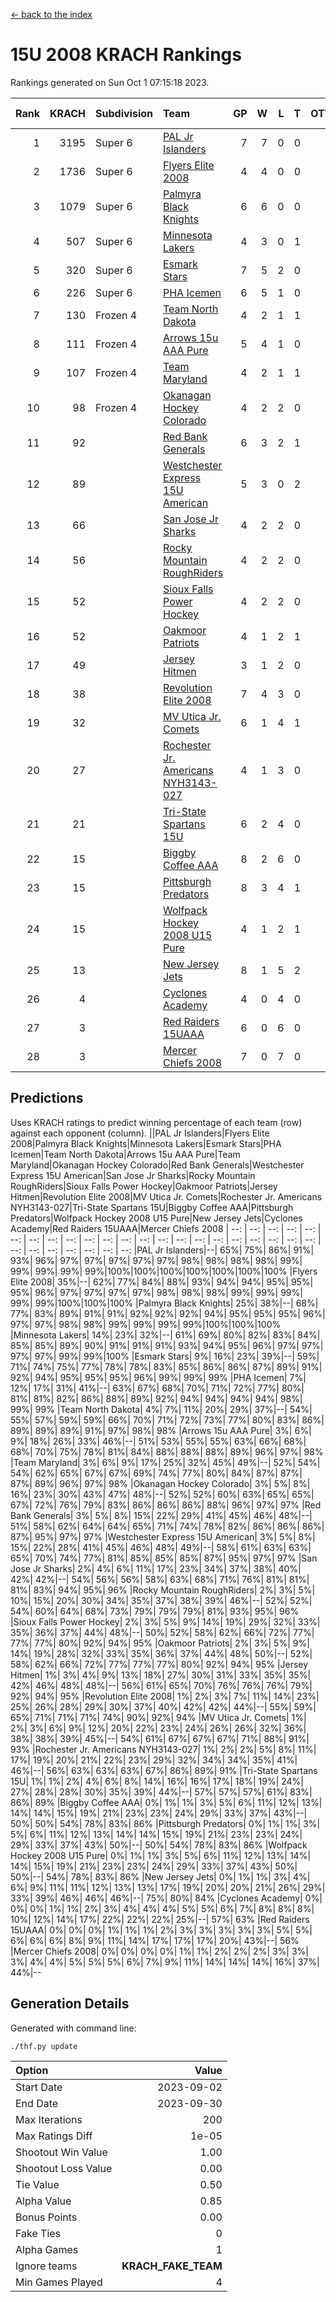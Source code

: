 [<- back to the index](readme.md)
# 15U 2008 KRACH Rankings
Rankings generated on Sun Oct  1 07:15:18 2023.

Rank|KRACH|Subdivision|Team|GP|W|L|T|OTW|OTL|SoS|Exp Wins|Win Diff
---:|---:|:---|:---|---:|---:|---:|---:|---:|---:|---:|---:|---:
1|3195|Super 6|[PAL Jr Islanders](https://gamesheetstats.com/seasons/3664/teams/141018/schedule)|7|7|0|0|1|0|67|7.8|-0.0
2|1736|Super 6|[Flyers Elite 2008](https://gamesheetstats.com/seasons/3664/teams/141014/schedule)|4|4|0|0|0|0|58|4.8|-0.0
3|1079|Super 6|[Palmyra Black Knights](https://gamesheetstats.com/seasons/3664/teams/141025/schedule)|6|6|0|0|1|0|24|6.9|0.0
4|507|Super 6|[Minnesota Lakers](https://gamesheetstats.com/seasons/3664/teams/141031/schedule)|4|3|0|1|0|0|79|4.4|0.0
5|320|Super 6|[Esmark Stars](https://gamesheetstats.com/seasons/3664/teams/141024/schedule)|7|5|2|0|0|0|647|5.8|-0.0
6|226|Super 6|[PHA Icemen](https://gamesheetstats.com/seasons/3664/teams/141028/schedule)|6|5|1|0|0|0|258|5.8|-0.0
7|130|Frozen 4|[Team North Dakota](https://gamesheetstats.com/seasons/3664/teams/141033/schedule)|4|2|1|1|0|0|135|3.4|0.0
8|111|Frozen 4|[Arrows 15u AAA Pure](https://gamesheetstats.com/seasons/3664/teams/141020/schedule)|5|4|1|0|0|0|31|4.9|0.0
9|107|Frozen 4|[Team Maryland](https://gamesheetstats.com/seasons/3664/teams/141029/schedule)|4|2|1|1|0|0|126|3.4|0.0
10|98|Frozen 4|[Okanagan Hockey Colorado](https://gamesheetstats.com/seasons/3664/teams/141032/schedule)|4|2|2|0|0|0|149|2.9|0.0
11|92||[Red Bank Generals](https://gamesheetstats.com/seasons/3664/teams/141017/schedule)|6|3|2|1|0|0|194|4.4|0.0
12|89||[Westchester Express 15U American](https://gamesheetstats.com/seasons/3664/teams/141023/schedule)|5|3|0|2|0|0|28|4.9|0.0
13|66||[San Jose Jr Sharks](https://gamesheetstats.com/seasons/3664/teams/141038/schedule)|4|2|2|0|0|0|709|2.8|-0.0
14|56||[Rocky Mountain RoughRiders](https://gamesheetstats.com/seasons/3664/teams/144341/schedule)|4|2|2|0|0|0|126|2.9|0.0
15|52||[Sioux Falls Power Hockey](https://gamesheetstats.com/seasons/3664/teams/141030/schedule)|4|2|2|0|0|0|56|2.9|0.0
16|52||[Oakmoor Patriots](https://gamesheetstats.com/seasons/3664/teams/141034/schedule)|4|1|2|1|0|0|79|2.4|0.0
17|49||[Jersey Hitmen](https://gamesheetstats.com/seasons/3664/teams/141013/schedule)|3|1|2|0|0|0|1600|1.8|-0.0
18|38||[Revolution Elite 2008](https://gamesheetstats.com/seasons/3664/teams/141026/schedule)|7|4|3|0|2|1|172|4.9|0.0
19|32||[MV Utica Jr. Comets](https://gamesheetstats.com/seasons/3664/teams/141021/schedule)|6|1|4|1|0|0|84|2.4|0.0
20|27||[Rochester Jr. Americans NYH3143-027](https://gamesheetstats.com/seasons/3664/teams/141036/schedule)|4|1|3|0|0|0|999|1.8|-0.0
21|21||[Tri-State Spartans 15U](https://gamesheetstats.com/seasons/3664/teams/144342/schedule)|6|2|4|0|0|0|111|2.8|-0.0
22|15||[Biggby Coffee AAA](https://gamesheetstats.com/seasons/3664/teams/144340/schedule)|8|2|6|0|1|0|269|2.9|0.0
23|15||[Pittsburgh Predators](https://gamesheetstats.com/seasons/3664/teams/141027/schedule)|8|3|4|1|0|1|437|4.4|0.0
24|15||[Wolfpack Hockey 2008 U15 Pure](https://gamesheetstats.com/seasons/3664/teams/141015/schedule)|4|1|2|1|1|2|651|2.4|0.0
25|13||[New Jersey Jets](https://gamesheetstats.com/seasons/3664/teams/141016/schedule)|8|1|5|2|0|0|100|2.9|0.0
26|4||[Cyclones Academy](https://gamesheetstats.com/seasons/3664/teams/141005/schedule)|4|0|4|0|0|1|695|0.9|0.0
27|3||[Red Raiders 15UAAA](https://gamesheetstats.com/seasons/3664/teams/141022/schedule)|6|0|6|0|0|0|95|0.9|0.0
28|3||[Mercer Chiefs 2008](https://gamesheetstats.com/seasons/3664/teams/141012/schedule)|7|0|7|0|0|0|290|0.9|0.0

## Predictions
Uses KRACH ratings to predict winning percentage of each team (row) against each opponent (column).
||PAL Jr Islanders|Flyers Elite 2008|Palmyra Black Knights|Minnesota Lakers|Esmark Stars|PHA Icemen|Team North Dakota|Arrows 15u AAA Pure|Team Maryland|Okanagan Hockey Colorado|Red Bank Generals|Westchester Express 15U American|San Jose Jr Sharks|Rocky Mountain RoughRiders|Sioux Falls Power Hockey|Oakmoor Patriots|Jersey Hitmen|Revolution Elite 2008|MV Utica Jr. Comets|Rochester Jr. Americans NYH3143-027|Tri-State Spartans 15U|Biggby Coffee AAA|Pittsburgh Predators|Wolfpack Hockey 2008 U15 Pure|New Jersey Jets|Cyclones Academy|Red Raiders 15UAAA|Mercer Chiefs 2008
| --: | --: | --: | --: | --: | --: | --: | --: | --: | --: | --: | --: | --: | --: | --: | --: | --: | --: | --: | --: | --: | --: | --: | --: | --: | --: | --: | --: | --: 
|PAL Jr Islanders|--| 65%| 75%| 86%| 91%| 93%| 96%| 97%| 97%| 97%| 97%| 97%| 98%| 98%| 98%| 98%| 99%| 99%| 99%| 99%| 99%|100%|100%|100%|100%|100%|100%|100%
|Flyers Elite 2008| 35%|--| 62%| 77%| 84%| 88%| 93%| 94%| 94%| 95%| 95%| 95%| 96%| 97%| 97%| 97%| 97%| 98%| 98%| 98%| 99%| 99%| 99%| 99%| 99%|100%|100%|100%
|Palmyra Black Knights| 25%| 38%|--| 68%| 77%| 83%| 89%| 91%| 91%| 92%| 92%| 92%| 94%| 95%| 95%| 95%| 96%| 97%| 97%| 98%| 98%| 99%| 99%| 99%| 99%|100%|100%|100%
|Minnesota Lakers| 14%| 23%| 32%|--| 61%| 69%| 80%| 82%| 83%| 84%| 85%| 85%| 89%| 90%| 91%| 91%| 91%| 93%| 94%| 95%| 96%| 97%| 97%| 97%| 97%| 99%| 99%|100%
|Esmark Stars|  9%| 16%| 23%| 39%|--| 59%| 71%| 74%| 75%| 77%| 78%| 78%| 83%| 85%| 86%| 86%| 87%| 89%| 91%| 92%| 94%| 95%| 95%| 95%| 96%| 99%| 99%| 99%
|PHA Icemen|  7%| 12%| 17%| 31%| 41%|--| 63%| 67%| 68%| 70%| 71%| 72%| 77%| 80%| 81%| 81%| 82%| 86%| 88%| 89%| 92%| 94%| 94%| 94%| 94%| 98%| 99%| 99%
|Team North Dakota|  4%|  7%| 11%| 20%| 29%| 37%|--| 54%| 55%| 57%| 59%| 59%| 66%| 70%| 71%| 72%| 73%| 77%| 80%| 83%| 86%| 89%| 89%| 89%| 91%| 97%| 98%| 98%
|Arrows 15u AAA Pure|  3%|  6%|  9%| 18%| 26%| 33%| 46%|--| 51%| 53%| 55%| 55%| 63%| 66%| 68%| 68%| 70%| 75%| 78%| 81%| 84%| 88%| 88%| 88%| 89%| 96%| 97%| 98%
|Team Maryland|  3%|  6%|  9%| 17%| 25%| 32%| 45%| 49%|--| 52%| 54%| 54%| 62%| 65%| 67%| 67%| 69%| 74%| 77%| 80%| 84%| 87%| 87%| 87%| 89%| 96%| 97%| 98%
|Okanagan Hockey Colorado|  3%|  5%|  8%| 16%| 23%| 30%| 43%| 47%| 48%|--| 52%| 52%| 60%| 63%| 65%| 65%| 67%| 72%| 76%| 79%| 83%| 86%| 86%| 86%| 88%| 96%| 97%| 97%
|Red Bank Generals|  3%|  5%|  8%| 15%| 22%| 29%| 41%| 45%| 46%| 48%|--| 51%| 58%| 62%| 64%| 64%| 65%| 71%| 74%| 78%| 82%| 86%| 86%| 86%| 87%| 95%| 97%| 97%
|Westchester Express 15U American|  3%|  5%|  8%| 15%| 22%| 28%| 41%| 45%| 46%| 48%| 49%|--| 58%| 61%| 63%| 63%| 65%| 70%| 74%| 77%| 81%| 85%| 85%| 85%| 87%| 95%| 97%| 97%
|San Jose Jr Sharks|  2%|  4%|  6%| 11%| 17%| 23%| 34%| 37%| 38%| 40%| 42%| 42%|--| 54%| 56%| 56%| 58%| 63%| 68%| 71%| 76%| 81%| 81%| 81%| 83%| 94%| 95%| 96%
|Rocky Mountain RoughRiders|  2%|  3%|  5%| 10%| 15%| 20%| 30%| 34%| 35%| 37%| 38%| 39%| 46%|--| 52%| 52%| 54%| 60%| 64%| 68%| 73%| 79%| 79%| 79%| 81%| 93%| 95%| 96%
|Sioux Falls Power Hockey|  2%|  3%|  5%|  9%| 14%| 19%| 29%| 32%| 33%| 35%| 36%| 37%| 44%| 48%|--| 50%| 52%| 58%| 62%| 66%| 72%| 77%| 77%| 77%| 80%| 92%| 94%| 95%
|Oakmoor Patriots|  2%|  3%|  5%|  9%| 14%| 19%| 28%| 32%| 33%| 35%| 36%| 37%| 44%| 48%| 50%|--| 52%| 58%| 62%| 66%| 72%| 77%| 77%| 77%| 80%| 92%| 94%| 95%
|Jersey Hitmen|  1%|  3%|  4%|  9%| 13%| 18%| 27%| 30%| 31%| 33%| 35%| 35%| 42%| 46%| 48%| 48%|--| 56%| 61%| 65%| 70%| 76%| 76%| 76%| 79%| 92%| 94%| 95%
|Revolution Elite 2008|  1%|  2%|  3%|  7%| 11%| 14%| 23%| 25%| 26%| 28%| 29%| 30%| 37%| 40%| 42%| 42%| 44%|--| 55%| 59%| 65%| 71%| 71%| 71%| 74%| 90%| 92%| 94%
|MV Utica Jr. Comets|  1%|  2%|  3%|  6%|  9%| 12%| 20%| 22%| 23%| 24%| 26%| 26%| 32%| 36%| 38%| 38%| 39%| 45%|--| 54%| 61%| 67%| 67%| 67%| 71%| 88%| 91%| 93%
|Rochester Jr. Americans NYH3143-027|  1%|  2%|  2%|  5%|  8%| 11%| 17%| 19%| 20%| 21%| 22%| 23%| 29%| 32%| 34%| 34%| 35%| 41%| 46%|--| 56%| 63%| 63%| 63%| 67%| 86%| 89%| 91%
|Tri-State Spartans 15U|  1%|  1%|  2%|  4%|  6%|  8%| 14%| 16%| 16%| 17%| 18%| 19%| 24%| 27%| 28%| 28%| 30%| 35%| 39%| 44%|--| 57%| 57%| 57%| 61%| 83%| 86%| 89%
|Biggby Coffee AAA|  0%|  1%|  1%|  3%|  5%|  6%| 11%| 12%| 13%| 14%| 14%| 15%| 19%| 21%| 23%| 23%| 24%| 29%| 33%| 37%| 43%|--| 50%| 50%| 54%| 78%| 83%| 86%
|Pittsburgh Predators|  0%|  1%|  1%|  3%|  5%|  6%| 11%| 12%| 13%| 14%| 14%| 15%| 19%| 21%| 23%| 23%| 24%| 29%| 33%| 37%| 43%| 50%|--| 50%| 54%| 78%| 83%| 86%
|Wolfpack Hockey 2008 U15 Pure|  0%|  1%|  1%|  3%|  5%|  6%| 11%| 12%| 13%| 14%| 14%| 15%| 19%| 21%| 23%| 23%| 24%| 29%| 33%| 37%| 43%| 50%| 50%|--| 54%| 78%| 83%| 86%
|New Jersey Jets|  0%|  1%|  1%|  3%|  4%|  6%|  9%| 11%| 11%| 12%| 13%| 13%| 17%| 19%| 20%| 20%| 21%| 26%| 29%| 33%| 39%| 46%| 46%| 46%|--| 75%| 80%| 84%
|Cyclones Academy|  0%|  0%|  0%|  1%|  1%|  2%|  3%|  4%|  4%|  4%|  5%|  5%|  6%|  7%|  8%|  8%|  8%| 10%| 12%| 14%| 17%| 22%| 22%| 22%| 25%|--| 57%| 63%
|Red Raiders 15UAAA|  0%|  0%|  0%|  1%|  1%|  1%|  2%|  3%|  3%|  3%|  3%|  3%|  5%|  5%|  6%|  6%|  6%|  8%|  9%| 11%| 14%| 17%| 17%| 17%| 20%| 43%|--| 56%
|Mercer Chiefs 2008|  0%|  0%|  0%|  0%|  1%|  1%|  2%|  2%|  2%|  3%|  3%|  3%|  4%|  4%|  5%|  5%|  5%|  6%|  7%|  9%| 11%| 14%| 14%| 14%| 16%| 37%| 44%|--

## Generation Details

Generated with command line:
```
./thf.py update
```

| Option | Value |
| :----- | ----: |
| Start Date | 2023-09-02 |
| End Date | 2023-09-30 |
| Max Iterations | 200 |
| Max Ratings Diff | 1e-05 |
| Shootout Win Value | 1.00 |
| Shootout Loss Value | 0.00 |
| Tie Value | 0.50 |
| Alpha Value | 0.85 |
| Bonus Points | 0.00 |
| Fake Ties | 0 |
| Alpha Games | 1 |
| Ignore teams | __KRACH_FAKE_TEAM__ |
| Min Games Played | 4 |

